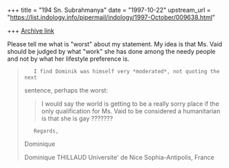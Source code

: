 +++
title = "194 Sn. Subrahmanya"
date = "1997-10-22"
upstream_url = "https://list.indology.info/pipermail/indology/1997-October/009638.html"

+++
[Archive link](https://list.indology.info/pipermail/indology/1997-October/009638.html)

Please tell me what is "worst" about my statement. My idea is that
Ms. Vaid should be judged by what "work" she has done among the
needy people and not by what her lifestyle preference is.

>        I find Dominik was himself very *moderated*, not quoting the next
>sentence, perhaps the worst:
>> I would say the world is getting to be a really sorry place if the only
>> qualification for Ms. Vaid to be considered a humanitarian is that
>> she is gay ???????
>
>        Regards,
>Dominique
>
>Dominique THILLAUD
>Universite' de Nice Sophia-Antipolis, France
>
>



